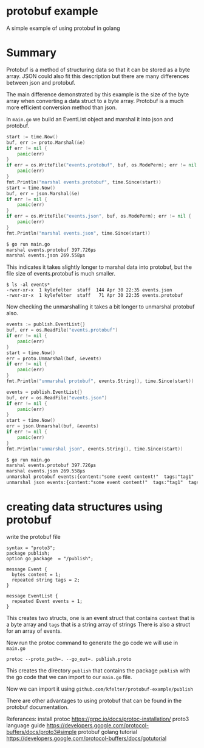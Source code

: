 # protobuf example
A simple example of using protobuf in golang

# Summary
Protobuf is a method of structuring data so that it can be stored as a byte array.
JSON could also fit this description but there are many differences between json and protobuf.

The main difference demonstrated by this example is the size of the byte array when converting a data struct to a byte array.
Protobuf is a much more efficient conversion method than json.

In `main.go` we build an EventList object and marshal it into json and protobuf. 
```go
start := time.Now()
buf, err := proto.Marshal(&e)
if err != nil {
    panic(err)
}
if err = os.WriteFile("events.protobuf", buf, os.ModePerm); err != nil {
    panic(err)
}
fmt.Println("marshal events.protobuf", time.Since(start))
start = time.Now()
buf, err = json.Marshal(&e)
if err != nil {
    panic(err)
}
if err = os.WriteFile("events.json", buf, os.ModePerm); err != nil {
    panic(err)
}
fmt.Println("marshal events.json", time.Since(start))
```
```txt
$ go run main.go
marshal events.protobuf 397.726µs
marshal events.json 269.558µs
```

This indicates it takes slightly longer to marshal data into protobuf, but the file size of events.protobuf is much smaller.
```
$ ls -al events*
-rwxr-xr-x  1 kylefelter  staff  144 Apr 30 22:35 events.json
-rwxr-xr-x  1 kylefelter  staff   71 Apr 30 22:35 events.protobuf
```

Now checking the unmarshalling it takes a bit longer to unmarshal protobuf also.
```go
events := publish.EventList{}
buf, err = os.ReadFile("events.protobuf")
if err != nil {
    panic(err)
}
start = time.Now()
err = proto.Unmarshal(buf, &events)
if err != nil {
    panic(err)
}
fmt.Println("unmarshal protobuf", events.String(), time.Since(start))

events = publish.EventList{}
buf, err = os.ReadFile("events.json")
if err != nil {
    panic(err)
}
start = time.Now()
err = json.Unmarshal(buf, &events)
if err != nil {
    panic(err)
}
fmt.Println("unmarshal json", events.String(), time.Since(start))
```
```txt
$ go run main.go
marshal events.protobuf 397.726µs
marshal events.json 269.558µs
unmarshal protobuf events:{content:"some event content!"  tags:"tag1"  tags:"tag2"}  events:{content:"some event content2!"  tags:"tag3"  tags:"tag4"} 98.805µs
unmarshal json events:{content:"some event content!"  tags:"tag1"  tags:"tag2"}  events:{content:"some event content2!"  tags:"tag3"  tags:"tag4"} 40.391µs
```

# creating data structures using protobuf
write the protobuf file
```proto3
syntax = "proto3";
package publish;
option go_package  = "/publish";

message Event {
  bytes content = 1;
  repeated string tags = 2;
}

message EventList {
  repeated Event events = 1;
}
```

This creates two structs, one is an event struct that contains `content` that is a byte array and `tags` that is a string array of strings
There is also a struct for an array of events.

Now run the protoc command to generate the go code we will use in `main.go`
```
protoc --proto_path=. --go_out=. publish.proto
```
This creates the directory `publish` that contains the package `publish` with the go code that we can import to our `main.go` file.

Now we can import it using `github.com/kfelter/protobuf-example/publish`

There are other advantages to using protobuf that can be found in the protobuf documentation.

Referances:
install protoc           https://grpc.io/docs/protoc-installation/
proto3 language guide    https://developers.google.com/protocol-buffers/docs/proto3#simple
protobuf golang tutorial https://developers.google.com/protocol-buffers/docs/gotutorial

